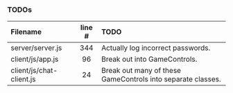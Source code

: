 ### TODOs
| Filename | line # | TODO
|:------|:------:|:------
| server/server.js | 344 | Actually log incorrect passwords.
| client/js/app.js | 96 | Break out into GameControls.
| client/js/chat-client.js | 24 | Break out many of these GameControls into separate classes.